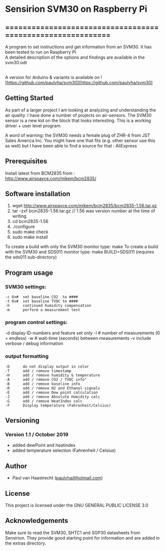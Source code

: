 # Sensirion SVM30 on Raspberry Pi

## ===========================================================

A program to set instructions and get information from an SVM30. It has been tested to run on Raspberry Pi
<br> A detailed description of the options and findings are available in the svm30.odt

<br>A version for Arduino & variants is available on ![https://github.com/paulvha/svm30](https://github.com/paulvha/svm30)

## Getting Started
As part of a larger project I am looking at analyzing and understanding the air quality.
I have done a number of projects on air-sensors. The SVM30 sensor is a new kid on the block
that looks interesting. This is a working driver + user level program.

A word of warning: the SVM30 needs a female plug of ZHR-4 from JST Sales America Inc.
You might have one that fits (e.g. other sensor use this as well) but I have been able to find a source for that : AliExpress

## Prerequisites
Install latest from BCM2835 from : http://www.airspayce.com/mikem/bcm2835/

## Software installation
1. wget http://www.airspayce.com/mikem/bcm2835/bcm2835-1.56.tar.gz
2. tar -zxf bcm2835-1.56.tar.gz     // 1.56 was version number at the time of writing
3. cd bcm2835-1.56
4. ./configure
5. sudo make check
6. sudo make install

To create a build with only the SVM30 monitor type:
     make
To create a build with the SVM30 and SDS011 monitor type:
     make BUILD=SDS011 (requires the sds011 sub-directory)

## Program usage
### SVM30 settings:
    -c 0x#  set baseline CO2  to ####
    -t 0x#  set baseline TVOC to ####
    -h      continued humidity compensation
    -m      perform a measurement test
###  program control settings:
   -d       display ID-numbers and feature set only
   -l #     number of measurements (0 = endless)
   -w #     wait-time (seconds) between measurements
   -v       include verbose / debug information

### output formatting
    -D      do not display output in color
    -T      add / remove timestamp
    -H      add / remove humidity & temperature
    -A      add / remove CO2 / TVOC info"
    -B      add / remove baseline info
    -R      add / remove H2 and Ethanol signals
    -E      add / remove Dew point calculation
    -J      add / remove Absolute Humidity calc
    -G      add / remove HeatIndex calc
    -F      Display temperature (Fahrenheit/Celsius)

## Versioning

### Version 1.1 / October 2019
 * added dewPoint and heatindex
 * added temperature selection (Fahrenheit / Celsius)

## Author
 * Paul van Haastrecht (paulvha@hotmail.com)

## License
This project is licensed under the GNU GENERAL PUBLIC LICENSE 3.0

## Acknowledgements
Make sure to read the SVM30, SHTC1 and SGP30 datasheets from Sensirion.
They provide good starting point for information and are added in the extras directory.<br>
